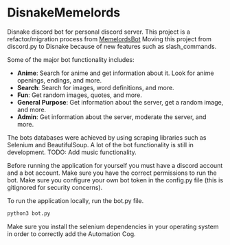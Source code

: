 # DisnakeMemelords
 Disnake discord bot for personal discord server.
This project is a refactor/migration process from [MemelordsBot](https://github.com/Extrieve/MemelordsBot)
Moving this project from discord.py to Disnake because of new features such as slash_commands.

Some of the major bot functionality includes:
* **Anime**: Search for anime and get information about it. Look for anime openings, endings, and more.
* **Search**: Search for images, word definitions, and more.
* **Fun**: Get random images, quotes, and more.
* **General Purpose**: Get information about the server, get a random image, and more.
* **Admin**: Get information about the server, moderate the server, and more.

The bots databases were achieved by using scraping libraries such as Selenium and BeautifulSoup.
A lot of the bot functionality is still in development. TODO: Add music functionality.

Before running the application for yourself you must have a discord account and a bot account.
Make sure you have the correct permissions to run the bot.
Make sure you configure your own bot token in the config.py file (this is gitignored for security concerns).

To run the application locally, run the bot.py file.
 ```python
python3 bot.py
 ```
 
 Make sure you install the selenium dependencies in your operating system in order to correctly add the Automation Cog.
